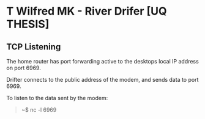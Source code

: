 # T Wilfred MK - River Drifer [UQ THESIS] <br />


## TCP Listening <br />

The home router has port forwarding active to the desktops local IP address on port 6969.

Drifter connects to the public address of the modem, and sends data to port 6969. 

To listen to the data sent by the modem:
> ~$ nc -l 6969 <br />

<br />